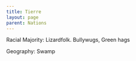 ```yaml
---
title: Tierre
layout: page
parent: Nations
---
```


Racial Majority: Lizardfolk. Bullywugs, Green hags

Geography: Swamp

